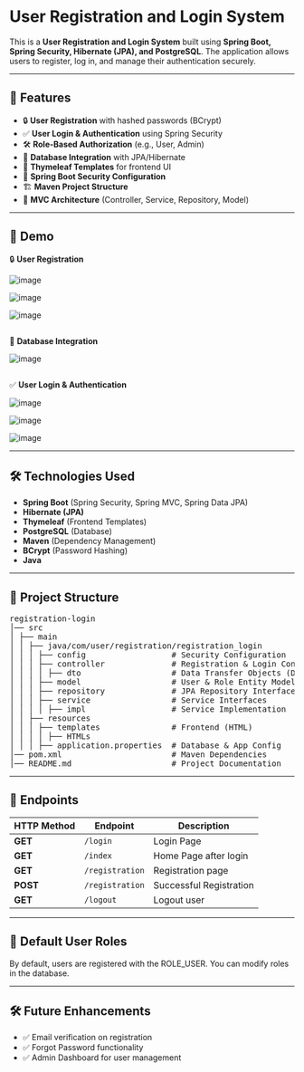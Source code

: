 # User Registration and Login System

This is a **User Registration and Login System** built using **Spring Boot, Spring Security, Hibernate (JPA), and PostgreSQL**. The application allows users to register, log in, and manage their authentication securely.

---

## 🚀 Features
- 🔒 **User Registration** with hashed passwords (BCrypt)
- ✅ **User Login & Authentication** using Spring Security
- 🛠 **Role-Based Authorization** (e.g., User, Admin)
- 📂 **Database Integration** with JPA/Hibernate
- 🎨 **Thymeleaf Templates** for frontend UI
- 🚀 **Spring Boot Security Configuration**
- 🏗 **Maven Project Structure**
- 📜 **MVC Architecture** (Controller, Service, Repository, Model)

---

## 🎨 Demo

🔒 **User Registration**

![image](https://github.com/user-attachments/assets/5bc1743c-0a17-49fc-aace-e5fe9a760c9e)

![image](https://github.com/user-attachments/assets/2f8388f3-17af-496c-aff5-b11c697f2a5d)

![image](https://github.com/user-attachments/assets/de546ec2-631d-4d20-be6d-af54c588f8ca)

## 
📂 **Database Integration**

![image](https://github.com/user-attachments/assets/e94b1148-38e7-461a-b747-9fdef6b75051)

## 
✅ **User Login & Authentication**

![image](https://github.com/user-attachments/assets/238e9315-d833-4e16-8160-f7a142e33c8f)

![image](https://github.com/user-attachments/assets/7812c343-832c-42d0-96ac-1417941994fe)

![image](https://github.com/user-attachments/assets/e70ae02b-7273-4828-b8a5-69fa603d664e)


---

## 🛠 Technologies Used
- **Spring Boot** (Spring Security, Spring MVC, Spring Data JPA)
- **Hibernate (JPA)**
- **Thymeleaf** (Frontend Templates)
- **PostgreSQL** (Database)
- **Maven** (Dependency Management)
- **BCrypt** (Password Hashing)
- **Java**

---

## 📂 Project Structure

<pre>
registration-login 
│── src 
│ ├── main 
│ │ ├── java/com/user/registration/registration_login 
│ │ │ ├── config                  # Security Configuration 
│ │ │ ├── controller              # Registration & Login Controllers 
│ │ │ │ ├── dto                   # Data Transfer Objects (DTO) 
│ │ │ ├── model                   # User & Role Entity Models 
│ │ │ ├── repository              # JPA Repository Interfaces 
│ │ │ ├── service                 # Service Interfaces 
│ │ │ │ ├── impl                  # Service Implementation
│ │ ├── resources 
│ │ │ ├── templates               # Frontend (HTML) 
│ │ │ │ ├── HTMLs
│ │ │ ├── application.properties  # Database & App Config 
│── pom.xml                       # Maven Dependencies 
│── README.md                     # Project Documentation
</pre>

---

## 📌 Endpoints


| HTTP Method | Endpoint             | Description                  |
|------------|----------------------|------------------------------|
| **GET**    | `/login`              | Login Page                   |
| **GET**    | `/index`              | Home Page after login        |
| **GET**    | `/registration`       | Registration page            |
| **POST**   | `/registration`       | Successful Registration      |
| **GET**    | `/logout`             | Logout user                  |

---

## 🔑 Default User Roles
By default, users are registered with the ROLE_USER. You can modify roles in the database.

---

## 🛠 Future Enhancements
- ✅ Email verification on registration
- ✅ Forgot Password functionality
- ✅ Admin Dashboard for user management
